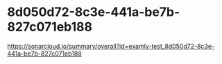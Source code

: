 # 8d050d72-8c3e-441a-be7b-827c071eb188
https://sonarcloud.io/summary/overall?id=examly-test_8d050d72-8c3e-441a-be7b-827c071eb188
